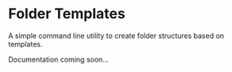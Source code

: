 # Folder Templates

A simple command line utility to create folder structures based on templates.

Documentation coming soon...